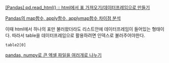 [[Pandas] pd.read_html() :: html에서 표 가져오기/데이터프레임으로 만들기](https://mizykk.tistory.com/40)

[Pandas의 map함수, apply함수, applymap함수 차이점 분석](http://www.leejungmin.org/post/2018/04/21/pandas_apply_and_map/)

이때 html에서 하나의 표만 불러왔더라도 리스트안에 데이터프레임이 들어있는 형태이다. 따라서 table을 데이터프레임으로 활용하려면 인덱스로 불러주어야한다.

```
table2[0]
```

[pandas, numpy로 큰 엑셀 파일을 여러개로 나누기](https://pjs21s.github.io/split-excel-using-python/)
